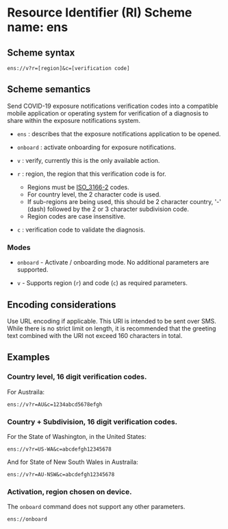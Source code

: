 # Resource Identifier (RI) Scheme name: ens

## Scheme syntax

```text
ens://v?r=[region]&c=[verification code]
```

## Scheme semantics

Send COVID-19 exposure notifications verification codes into a compatible
mobile application or operating system for verification of a diagnosis
to share within the exposure notifications system.

-   `ens` : describes that the exposure notifications application to be opened.

-   `onboard` : activate onboarding for exposure notifications. 

-   `v` : verify, currently this is the only available action.

-   `r` : region, the region that this verification code is for.

    -   Regions must be [ISO_3166-2](https://en.wikipedia.org/wiki/ISO_3166-2)
        codes.
    -   For country level, the 2 character code is used.
    -   If sub-regions are being used, this should be 2 character country, '-'
        (dash) followed by the 2 or 3 character subdivision code.
    -   Region codes are case insensitive.

-   `c` : verification code to validate the diagnosis.

### Modes

-  `onboard` - Activate / onboarding mode. No additional parameters are supported.

-  `v` - Supports region (`r`) and code (`c`) as required parameters.

## Encoding considerations

Use URL encoding if applicable. This URI is intended to be sent over SMS. While
there is no strict limit on length, it is recommended that the greeting text
combined with the URI not exceed 160 characters in total.

## Examples

### Country level, 16 digit verification codes.

For Austraila:

```text
ens://v?r=AU&c=1234abcd5678efgh
```

### Country + Subdivision, 16 digit verification codes.

For the State of Washington, in the United States:

```text
ens://v?r=US-WA&c=abcdefgh12345678
```

And for State of New South Wales in Austraila:

```text
ens://v?r=AU-NSW&c=abcdefgh12345678
```

### Activation, region chosen on device.

The `onboard` command does not support any other parameters.

```text
ens://onboard
```

